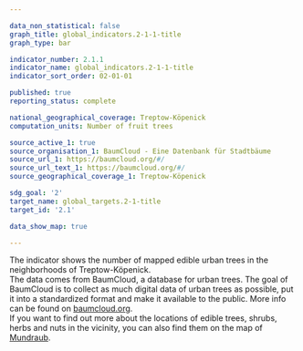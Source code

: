 ```yaml
---

data_non_statistical: false
graph_title: global_indicators.2-1-1-title
graph_type: bar

indicator_number: 2.1.1
indicator_name: global_indicators.2-1-1-title
indicator_sort_order: 02-01-01

published: true
reporting_status: complete

national_geographical_coverage: Treptow-Köpenick 
computation_units: Number of fruit trees

source_active_1: true 
source_organisation_1: BaumCloud - Eine Datenbank für Stadtbäume
source_url_1: https://baumcloud.org/#/
source_url_text_1: https://baumcloud.org/#/
source_geographical_coverage_1: Treptow-Köpenick 

sdg_goal: '2'
target_name: global_targets.2-1-title
target_id: '2.1'

data_show_map: true

---
```


The indicator shows the number of mapped edible urban trees in the neighborhoods of Treptow-Köpenick. <br>
The data comes from BaumCloud, a database for urban trees. The goal of BaumCloud is to collect as much digital data of urban trees as possible, put it into a standardized format and make it available to the public. More info can be found on <a href="https://baumcloud.org/#/">baumcloud.org</a>.<br> If you want to find out more about the locations of edible trees, shrubs, herbs and nuts in the vicinity, you can also find them on the map of [Mundraub](https://mundraub.org/map).
